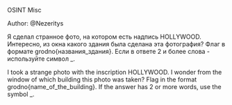OSINT Misc

Author: @Nezeritys

Я сделал странное фото, на котором есть надпись HOLLYWOOD. Интересно, из окна какого здания была сделана эта фотография?
Флаг в формате grodno{названия_здания}. Если в ответе 2 и более слова - используйте символ _.

I took a strange photo with the inscription HOLLYWOOD. I wonder from the window of which building this photo was taken?
Flag in the format grodno{name_of_the_building}. If the answer has 2 or more words, use the symbol _.
